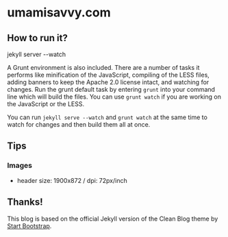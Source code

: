# umamisavvy.com

## How to run it?

jekyll server --watch

A Grunt environment is also included. There are a number of tasks it performs like minification of the JavaScript, compiling of the LESS files, adding banners to keep the Apache 2.0 license intact, and watching for changes. Run the grunt default task by entering `grunt` into your command line which will build the files. You can use `grunt watch` if you are working on the JavaScript or the LESS.

You can run `jekyll serve --watch` and `grunt watch` at the same time to watch for changes and then build them all at once.

## Tips

### Images

- header size: 1900x872 / dpi: 72px/inch


## Thanks!

This blog is based on the official Jekyll version of the Clean Blog theme by [Start Bootstrap](http://startbootstrap.com/).
